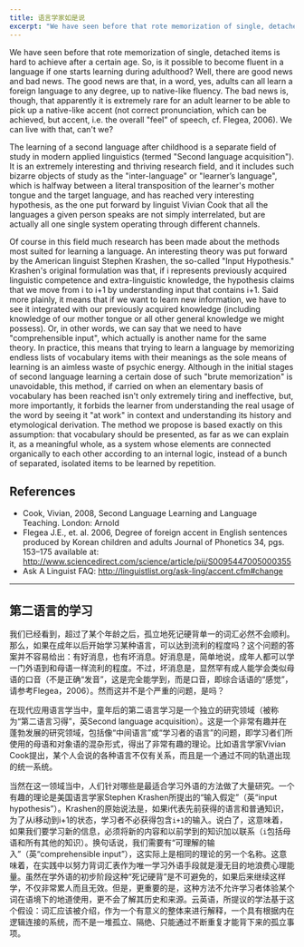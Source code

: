 ```yaml
---
title: 语言学家如是说
excerpt: "We have seen before that rote memorization of single, detached items is hard to achieve after a certain age. So, is it possible to become fluent in a language if one starts learning during adulthood?"
---
```


We have seen before that rote memorization of single, detached items is hard to achieve after a certain age. So, is it possible to become fluent in a language if one starts learning during adulthood? Well, there are good news and bad news. The good news are that, in a word, yes, adults can all learn a foreign language to any degree, up to native-like fluency. The bad news is, though, that apparently it is extremely rare for an adult learner to be able to pick up a native-like accent (not correct pronunciation, which can be achieved, but accent, i.e. the overall "feel" of speech, cf. Flegea, 2006). We can live with that, can't we?

The learning of a second language after childhood is a separate field of study in modern applied linguistics (termed "Second language acquisition"). It is an extremely interesting and thriving research field, and it includes such bizarre objects of study as the "inter-language" or "learner’s language", which is halfway between a literal transposition of the learner's mother tongue and the target language, and has reached very interesting hypothesis, as the one put forward by linguist Vivian Cook that all the languages a given person speaks are not simply interrelated, but are actually all one single system operating through different channels.

Of course in this field much research has been made about the methods most suited for learning a language. An interesting theory was put forward by the American linguist Stephen Krashen, the so-called "Input Hypothesis." Krashen's original formulation was that, if i represents previously acquired linguistic competence and extra-linguistic knowledge, the hypothesis claims that we move from i to i+1 by understanding input that contains i+1. Said more plainly, it means that if we want to learn new information, we have to see it integrated with our previously acquired knowledge (including knowledge of our mother tongue or all other general knowledge we might possess). Or, in other words, we can say that we need to have "comprehensible input", which actually is another name for the same theory. In practice, this means that trying to learn a language by memorizing endless lists of vocabulary items with their meanings as the sole means of learning is an aimless waste of psychic energy. Although in the initial stages of second language learning a certain dose of such "brute memorization" is unavoidable, this method, if carried on when an elementary basis of vocabulary has been reached isn't only extremely tiring and ineffective, but, more importantly, it forbids the learner from understanding the real usage of the word by seeing it "at work" in context and understanding its history and etymological derivation. The method we propose is based exactly on this assumption: that vocabulary should be presented, as far as we can explain it, as a meaningful whole, as a system whose elements are connected organically to each other according to an internal logic, instead of a bunch of separated, isolated items to be learned by repetition.

## References

- Cook, Vivian, 2008, Second Language Learning and Language Teaching. London: Arnold
- Flegea J.E., et. al. 2006, Degree of foreign accent in English sentences produced by Korean children and adults Journal of Phonetics 34, pgs. 153–175 available at: http://www.sciencedirect.com/science/article/pii/S0095447005000355
- Ask A Linguist FAQ: http://linguistlist.org/ask-ling/accent.cfm#change

---

## 第二语言的学习

我们已经看到，超过了某个年龄之后，孤立地死记硬背单一的词汇必然不会顺利。那么，如果在成年以后开始学习某种语言，可以达到流利的程度吗？这个问题的答案并不容易给出：有好消息，也有坏消息。好消息是，简单地说，成年人都可以学一门外语到和母语一样流利的程度。不过，坏消息是，显然罕有成人能学会类似母语的口音（不是正确“发音”，这是完全能学到，而是口音，即综合话语的“感觉”，请参考Flegea，2006）。然而这并不是个严重的问题，是吗？

在现代应用语言学当中，童年后的第二语言学习是一个独立的研究领域（被称为“第二语言习得”，英Second language acquisition）。这是一个非常有趣并在蓬勃发展的研究领域，包括像“中间语言”或“学习者的语言”的问题，即学习者们所使用的母语和对象语的混杂形式，得出了非常有趣的理论。比如语言学家Vivian Cook提出，某个人会说的各种语言不仅有关系，而且是一个通过不同的轨道出现的统一系统。

当然在这一领域当中，人们针对哪些是最适合学习外语的方法做了大量研究。一个有趣的理论是美国语言学家Stephen Krashen所提出的“输入假定”（英“input hypothesis”）。Krashen的原始说法是，如果i代表先前获得的语言和普通知识，为了从i移动到i+1的状态，学习者不必获得包含`i+1`的输入。说白了，这意味着，如果我们要学习新的信息，必须将新的内容和以前学到的知识加以联系（`i`包括母语和所有其他的知识）。换句话说，我们需要有“可理解的输入”（英“comprehensible input”），这实际上是相同的理论的另一个名称。这意味着，在实践中以努力背词汇表作为唯一学习外语手段就是漫无目的地浪费心理能量。虽然在学外语的初步阶段这种“死记硬背”是不可避免的，如果后来继续这样学，不仅非常累人而且无效。但是，更重要的是，这种方法不允许学习者体验某个词在语境下的地道使用，更不会了解其历史和来源。云英语，所提议的学法基于这个假设：词汇应该被介绍，作为一个有意义的整体来进行解释，一个具有根据内在逻辑连接的系统，而不是一堆孤立、隔绝、只能通过不断重复才能背下来的孤立事项。